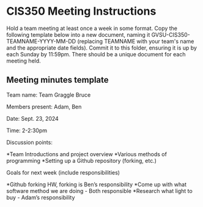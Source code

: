# CIS350 Meeting Instructions

Hold a team meeting at least once a week in some format.  Copy the following template below into a new document, naming it GVSU-CIS350-TEAMNAME-YYYY-MM-DD (replacing TEAMNAME with your team's name and the appropriate date fields).  Commit it to this folder, ensuring it is up by each Sunday by 11:59pm.  There should be a unique document for each meeting held.

## Meeting minutes template

Team name: Team Graggle Bruce

Members present: Adam, Ben

Date: Sept. 23, 2024

Time: 2-2:30pm

Discussion points:

*Team Introductions and project overview
*Various methods of programming
*Setting up a Github repository (forking, etc.)

Goals for next week (include responsibilities)

*Github forking HW, forking is Ben’s responsibility
*Come up with what software method we are doing - Both responsible
*Research what light to buy - Adam’s responsibility

